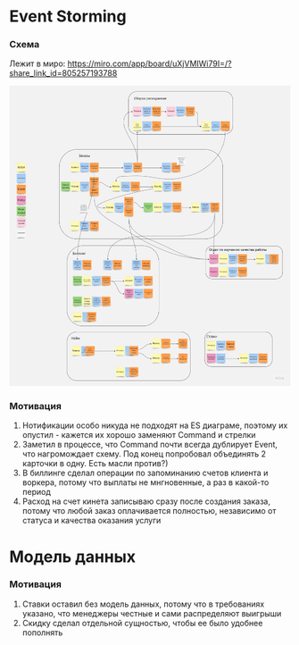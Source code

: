 # Event Storming #

### Схема ###
Лежит в миро: https://miro.com/app/board/uXjVMIWi79I=/?share_link_id=805257193788

![Event Storming](Event%20Storming.jpeg)


### Мотивация ###
1. Нотификации особо никуда не подходят на ES диаграме, поэтому их опустил - кажется их хорошо заменяют Command и стрелки
2. Заметил в процессе, что Command почти всегда дублирует Event, что нагромождает схему. Под конец попробовал объединять 2 карточки в одну. Есть масли против?)
3. В биллинге сделал операции по запоминанию счетов клиента и воркера, потому что выплаты не мнгновенные, а раз в какой-то период
4. Расход на счет кинета записываю сразу после создания заказа, потому что любой заказ оплачивается полностью, независимо от статуса и качества оказания услуги


# Модель данных #

### Мотивация ###
1. Ставки оставил без модель данных, потому что в требованиях указано, что менеджеры честные и сами распределяют выигрыши
2. Скидку сделал отдельной сущностью, чтобы ее было удобнее пополнять
